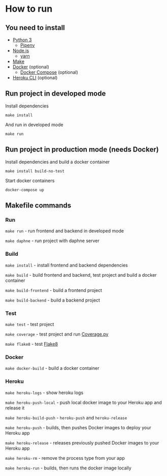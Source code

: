 How to run
==========

## You need to install

- [Python 3](https://www.python.org/)
    - [Pipenv](https://pipenv.readthedocs.io/en/latest/)
- [Node.js](https://nodejs.org/en/)
    - [yarn](https://yarnpkg.com/)
- [Make](http://www.man7.org/linux/man-pages/man1/make.1.html)
- [Docker](https://www.docker.com/) (optional)
    - [Docker Compose](https://docs.docker.com/compose/) (optional)
- [Heroku CLI](https://devcenter.heroku.com/articles/heroku-cli) (optional)

## Run project in developed mode

Install dependencies

```
make install
```

And run in developed mode

```
make run
```

## Run project in production mode (needs Docker)

Install dependencies and build a docker container

```
make install build-no-test
```

Start docker containers

```
docker-compose up
```

## Makefile commands

### Run

`make run` - run frontend and backend in developed mode

`make daphne` - run project with daphne server

### Build

`make install` - install frontend and backend dependencies

`make build` - build frontend and backend, test project and build a docker container

`make build-frontend` - build a frontend project

`make build-backend` - build a backend project

### Test

`make test` - test project

`make coverage` - test project and run [Coverage.py]((https://coverage.readthedocs.io/))

`make flake8` - test [Flake8](https://flake8.pycqa.org/en/latest/)

### Docker

`make docker-build` - build a docker container

### Heroku

`make heroku-logs` - show heroku logs

`make heroku-push-local` - push local docker image to your Heroku app and release it

`make heroku-build-push` - `heroku-push` and `heroku-release`

`make heroku-push` - builds, then pushes Docker images to deploy your Heroku app

`make heroku-release` - releases previously pushed Docker images to your Heroku app

`make heroku-rm` - remove the process type from your app

`make heroku-run` - builds, then runs the docker image locally
